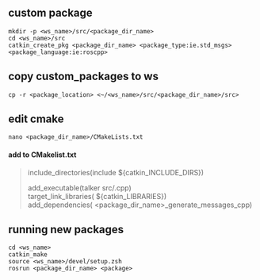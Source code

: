 ## custom package
    mkdir -p <ws_name>/src/<package_dir_name>
    cd <ws_name>/src
    catkin_create_pkg <package_dir_name> <package_type:ie.std_msgs> <package_language:ie:roscpp>

## copy custom_packages to ws
    cp -r <package_location> <~/<ws_name>/src/<package_dir_name>/src>
    
## edit cmake
    nano <package_dir_name>/CMakeLists.txt

#### add to CMakelist.txt
> include_directories(include ${catkin_INCLUDE_DIRS})
>
> add_executable(talker src/<package>.cpp)  
> target_link_libraries(<package> ${catkin_LIBRARIES})  
> add_dependencies(<package> <package_dir_name>_generate_messages_cpp)

## running new packages
    cd <ws_name>
    catkin_make
    source <ws_name>/devel/setup.zsh
    rosrun <package_dir_name> <package>
